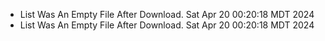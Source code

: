 *  List Was An Empty File After Download. Sat Apr 20 00:20:18 MDT 2024
*  List Was An Empty File After Download. Sat Apr 20 00:20:18 MDT 2024

